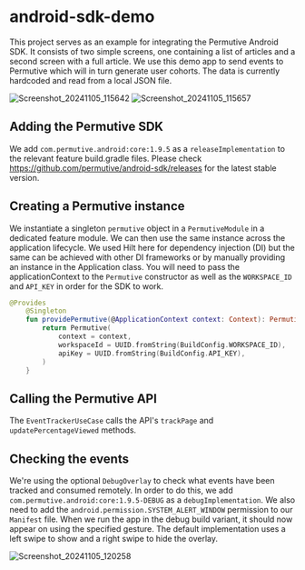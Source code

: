 # android-sdk-demo

This project serves as an example for integrating the Permutive Android SDK. It consists of two simple screens, one containing a list of articles and a second screen with a full article. We use this demo app to send events to Permutive which will in turn generate user cohorts. The data is currently hardcoded and read from a local JSON file.

![Screenshot_20241105_115642](https://github.com/user-attachments/assets/7c0e3b4b-ea46-4c0a-a333-54d0894a8356)
![Screenshot_20241105_115657](https://github.com/user-attachments/assets/500ee5c2-b84b-42e4-ad01-ae4f997fa1cd)

## Adding the Permutive SDK

We add `com.permutive.android:core:1.9.5` as a `releaseImplementation` to the relevant feature build.gradle files. Please check https://github.com/permutive/android-sdk/releases for the latest stable version. 

## Creating a Permutive instance 

We instantiate a singleton `permutive` object in a `PermutiveModule` in a dedicated feature module. We can then use the same instance across the application lifecycle. We used Hilt here for dependency injection (DI) but the same can be achieved with other DI frameworks or by manually providing an instance in the Application class. You will need to pass the applicationContext to the `Permutive` constructor as well as the `WORKSPACE_ID` and `API_KEY` in order for the SDK to work.

```kotlin
@Provides
    @Singleton
    fun providePermutive(@ApplicationContext context: Context): Permutive {
        return Permutive(
            context = context,
            workspaceId = UUID.fromString(BuildConfig.WORKSPACE_ID),
            apiKey = UUID.fromString(BuildConfig.API_KEY),
        )
    }
```

## Calling the Permutive API

The `EventTrackerUseCase` calls the API's `trackPage` and `updatePercentageViewed` methods. 

## Checking the events

We're using the optional `DebugOverlay` to check what events have been tracked and consumed remotely. In order to do this, we add `com.permutive.android:core:1.9.5-DEBUG` as a `debugImplementation`. We also need to add the  `android.permission.SYSTEM_ALERT_WINDOW` permission to our `Manifest` file. When we run the app in the debug build variant, it should now appear on using the specified gesture. The default implementation uses a left swipe to show and a right swipe to hide the overlay. 

![Screenshot_20241105_120258](https://github.com/user-attachments/assets/9d3c0dcc-b2ab-45dd-b7f3-853afed56ab5)
